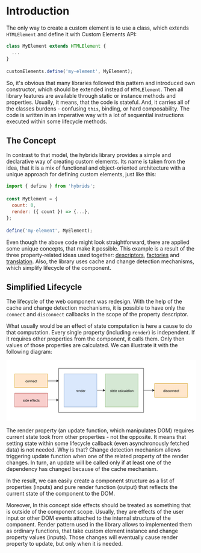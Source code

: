 # Introduction

The only way to create a custom element is to use a class, which extends `HTMLElement` and define it with Custom Elements API:

```javascript
class MyElement extends HTMLElement {
  ...
}

customElements.define('my-element', MyElement);
```

So, it's obvious that many libraries followed this pattern and introduced own constructor, which should be extended instead of `HTMLElement`. Then all library features are available through static or instance methods and properties. Usually, it means, that the code is stateful. And, it carries all of the classes burdens - confusing `this`, binding, or hard composability. The code is written in an imperative way with a lot of sequential instructions executed within some lifecycle methods.

## The Concept

In contrast to that model, the hybrids library provides a simple and declarative way of creating custom elements. Its name is taken from the idea, that it is a mix of functional and object-oriented architecture with a unique approach for defining custom elements, just like this:

```javascript
import { define } from 'hybrids';

const MyElement = {
  count: 0,
  render: ({ count }) => {...},
};

define('my-element', MyElement);
```

Even though the above code might look straightforward, there are applied some unique concepts, that make it possible. This example is a result of the three property-related ideas used together: [descriptors](descriptors.md), [factories](factories.md) and [translation](translation.md). Also, the library uses cache and change detection mechanisms, which simplify lifecycle of the component.

## Simplified Lifecycle

The lifecycle of the web component was redesign. With the help of the cache and change detection mechanisms, it is possible to have only the `connect` and `disconnect` callbacks in the scope of the property descriptor. 

What usually would be an effect of state computation is here a cause to do that computation. Every single property (including `render`) is independent. If it requires other properties from the component, it calls them. Only then values of those properties are calculated. We can illustrate it with the following diagram:


![Lifecycle with cache and change detection](../assets/lifecycle.svg)

The render property (an update function, which manipulates DOM) requires current state took from other properties - not the opposite. It means that setting state within some lifecycle callback (even asynchronously fetched data) is not needed. Why is that? Change detection mechanism allows triggering update function when one of the related property of the render changes. In turn, an update will be called only if at least one of the dependency has changed because of the cache mechanism.

In the result, we can easily create a component structure as a list of properties (inputs) and pure render function (output) that reflects the current state of the component to the DOM.

Moreover, In this concept side effects should be treated as something that is outside of the component scope. Usually, they are effects of the user input or other DOM events attached to the internal structure of the component. Render pattern used in the library allows to implemented them as ordinary functions, that take custom element instance and change property values (inputs). Those changes will eventually cause render property to update, but only when it is needed.